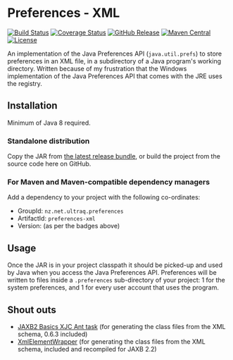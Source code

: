 
Preferences - XML
=================

[![Build Status](https://travis-ci.org/ultraq/preferences-xml.svg)](https://travis-ci.org/ultraq/preferences-xml)
[![Coverage Status](https://coveralls.io/repos/github/ultraq/preferences-xml/badge.svg?branch=master)](https://coveralls.io/github/ultraq/preferences-xml?branch=master)
[![GitHub Release](https://img.shields.io/github/release/ultraq/preferences-xml.svg?maxAge=3600)](https://github.com/ultraq/preferences-xml/releases/latest)
[![Maven Central](https://img.shields.io/maven-central/v/nz.net.ultraq.preferences/preferences-xml.svg?maxAge=3600)](http://search.maven.org/#search|ga|1|g%3A%22nz.net.ultraq.preferences%22%20AND%20a%3A%22preferences-xml%22)
[![License](https://img.shields.io/github/license/ultraq/preferences-xml.svg?maxAge=2592000)](https://github.com/ultraq/preferences-xml/blob/master/LICENSE.txt)

An implementation of the Java Preferences API (`java.util.prefs`) to store
preferences in an XML file, in a subdirectory of a Java program's working
directory.  Written because of my frustration that the Windows implementation of
the Java Preferences API that comes with the JRE uses the registry.


Installation
------------

Minimum of Java 8 required.

### Standalone distribution

Copy the JAR from [the latest release bundle](https://github.com/ultraq/preferences-xml/releases),
or build the project from the source code here on GitHub.

### For Maven and Maven-compatible dependency managers

Add a dependency to your project with the following co-ordinates:

 - GroupId: `nz.net.ultraq.preferences`
 - ArtifactId: `preferences-xml`
 - Version: (as per the badges above)


Usage
-----

Once the JAR is in your project classpath it should be picked-up and used by
Java when you access the Java Preferences API.  Preferences will be written to
files inside a `.preferences` sub-directory of your project: 1 for the system
preferences, and 1 for every user account that uses the program.


Shout outs
----------

 - [JAXB2 Basics XJC Ant task](http://confluence.highsource.org/display/J2B/JAXB2+Basics+XJC+Ant+Task) (for generating the class files from the XML schema, 0.6.3 included)
 - [XmlElementWrapper](http://www.conspicio.dk/blog/bjarne/jaxb-xmlelementwrapper-plugin) (for generating the class files from the XML schema, included and recompiled for JAXB 2.2)
